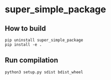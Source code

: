 # super_simple_package


## How to build 

```
pip uninstall super_simple_package
pip install -e .
```

## Run compilation

```
python3 setup.py sdist bdist_wheel
```